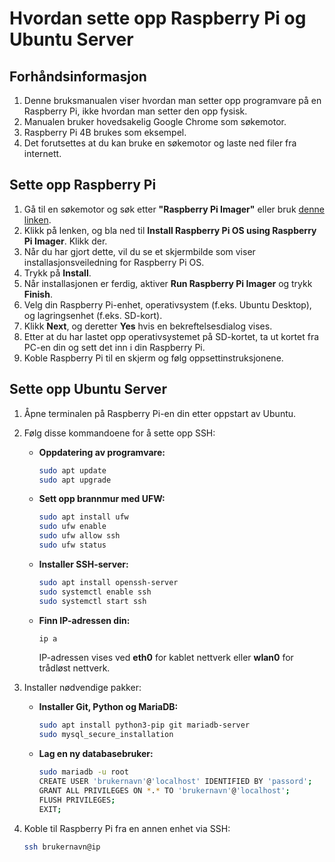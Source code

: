 # Hvordan sette opp Raspberry Pi og Ubuntu Server

## Forhåndsinformasjon
1. Denne bruksmanualen viser hvordan man setter opp programvare på en Raspberry Pi, ikke hvordan man setter den opp fysisk.
2. Manualen bruker hovedsakelig Google Chrome som søkemotor.
3. Raspberry Pi 4B brukes som eksempel.
4. Det forutsettes at du kan bruke en søkemotor og laste ned filer fra internett.

## Sette opp Raspberry Pi
1. Gå til en søkemotor og søk etter **"Raspberry Pi Imager"** eller bruk [denne linken](https://www.raspberrypi.com/software/).
2. Klikk på lenken, og bla ned til **Install Raspberry Pi OS using Raspberry Pi Imager**. Klikk der.
3. Når du har gjort dette, vil du se et skjermbilde som viser installasjonsveiledning for Raspberry Pi OS.
4. Trykk på **Install**.
5. Når installasjonen er ferdig, aktiver **Run Raspberry Pi Imager** og trykk **Finish**.
6. Velg din Raspberry Pi-enhet, operativsystem (f.eks. Ubuntu Desktop), og lagringsenhet (f.eks. SD-kort).
7. Klikk **Next**, og deretter **Yes** hvis en bekreftelsesdialog vises.
8. Etter at du har lastet opp operativsystemet på SD-kortet, ta ut kortet fra PC-en din og sett det inn i din Raspberry Pi.
9. Koble Raspberry Pi til en skjerm og følg oppsettinstruksjonene.

## Sette opp Ubuntu Server
1. Åpne terminalen på Raspberry Pi-en din etter oppstart av Ubuntu.
2. Følg disse kommandoene for å sette opp SSH:
   - **Oppdatering av programvare:**
     ```bash
     sudo apt update
     sudo apt upgrade
     ```
   - **Sett opp brannmur med UFW:**
     ```bash
     sudo apt install ufw
     sudo ufw enable
     sudo ufw allow ssh
     sudo ufw status
     ```
   - **Installer SSH-server:**
     ```bash
     sudo apt install openssh-server
     sudo systemctl enable ssh
     sudo systemctl start ssh
     ```
   - **Finn IP-adressen din:**
     ```bash
     ip a
     ```
     IP-adressen vises ved **eth0** for kablet nettverk eller **wlan0** for trådløst nettverk.

3. Installer nødvendige pakker:
   - **Installer Git, Python og MariaDB:**
     ```bash
     sudo apt install python3-pip git mariadb-server
     sudo mysql_secure_installation
     ```
   - **Lag en ny databasebruker:**
     ```bash
     sudo mariadb -u root
     CREATE USER 'brukernavn'@'localhost' IDENTIFIED BY 'passord';
     GRANT ALL PRIVILEGES ON *.* TO 'brukernavn'@'localhost';
     FLUSH PRIVILEGES;
     EXIT;
     ```

4. Koble til Raspberry Pi fra en annen enhet via SSH:
   ```bash
   ssh brukernavn@ip
